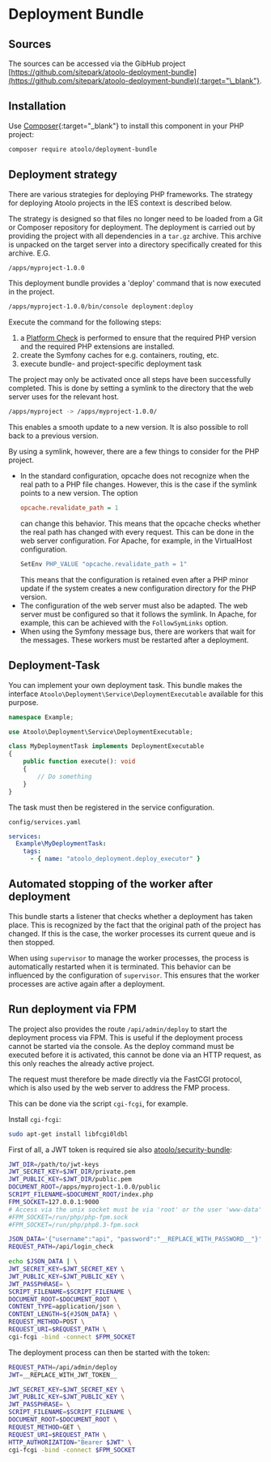 # Deployment Bundle

## Sources

The sources can be accessed via the GibHub project [https://github.com/sitepark/atoolo-deployment-bundle](https://github.com/sitepark/atoolo-deployment-bundle){:target="\_blank"}.

## Installation

Use [Composer](https://getcomposer.org/){:target="\_blank"} to install this component in your PHP project:

```sh
composer require atoolo/deployment-bundle
```

## Deployment strategy

There are various strategies for deploying PHP frameworks. The strategy for deploying Atoolo projects in the IES context is described below.

The strategy is designed so that files no longer need to be loaded from a Git or Composer repository for deployment.
The deployment is carried out by providing the project with all dependencies in a `tar.gz` archive. This archive is unpacked on the target server into a directory specifically created for this archive. E.G.

```sh
/apps/myproject-1.0.0
```

This deployment bundle provides a 'deploy' command that is now executed in the project.

```sh
/apps/myproject-1.0.0/bin/console deployment:deploy
```

Execute the command for the following steps:

1. a [Platform Check](https://php.watch/articles/composer-platform-check) is performed to ensure that the required PHP version and the required PHP extensions are installed.
2. create the Symfony caches for e.g. containers, routing, etc.
3. execute bundle- and project-specific deployment task

The project may only be activated once all steps have been successfully completed. This is done by setting a symlink to the directory that the web server uses for the relevant host.

```sh
/apps/myproject -> /apps/myproject-1.0.0/
```

This enables a smooth update to a new version. It is also possible to roll back to a previous version.

By using a symlink, however, there are a few things to consider for the PHP project.

- In the standard configuration, opcache does not recognize when the real path to a PHP file changes. However, this is the case if the symlink points to a new version. The option
  ```ini
  opcache.revalidate_path = 1
  ```
  can change this behavior. This means that the opcache checks whether the real path has changed with every request. This can be done in the web server configuration. For Apache, for example, in the VirtualHost configuration.
  ```apache
  SetEnv PHP_VALUE "opcache.revalidate_path = 1"
  ```
  This means that the configuration is retained even after a PHP minor update if the system creates a new configuration directory for the PHP version.
- The configuration of the web server must also be adapted. The web server must be configured so that it follows the symlink. In Apache, for example, this can be achieved with the `FollowSymLinks` option.
- When using the Symfony message bus, there are workers that wait for the messages. These workers must be restarted after a deployment.

## Deployment-Task

You can implement your own deployment task. This bundle makes the interface `Atoolo\Deployment\Service\DeploymentExecutable` available for this purpose.

```php
namespace Example;

use Atoolo\Deployment\Service\DeploymentExecutable;

class MyDeploymentTask implements DeploymentExecutable
{
    public function execute(): void
    {
        // Do something
    }
}
```

The task must then be registered in the service configuration.

`config/services.yaml`

```yaml
services:
  Example\MyDeploymentTask:
    tags:
      - { name: "atoolo_deployment.deploy_executor" }
```

## Automated stopping of the worker after deployment

This bundle starts a listener that checks whether a deployment has taken place. This is recognized by the fact that the original path of the project has changed. If this is the case, the worker processes its current queue and is then stopped.

When using `supervisor` to manage the worker processes, the process is automatically restarted when it is terminated. This behavior can be influenced by the configuration of `supervisor`. This ensures that the worker processes are active again after a deployment.

## Run deployment via FPM

The project also provides the route `/api/admin/deploy` to start the deployment process via FPM. This is useful if the deployment process cannot be started via the console. As the deploy command must be executed before it is activated, this cannot be done via an HTTP request, as this only reaches the already active project.

The request must therefore be made directly via the FastCGI protocol, which is also used by the web server to address the FMP process.

This can be done via the script `cgi-fcgi`, for example.

Install `cgi-fcgi`:

```sh
sudo apt-get install libfcgi0ldbl
```

First of all, a JWT token is required sie also [atoolo/security-bundle](security.md):

```sh
JWT_DIR=/path/to/jwt-keys
JWT_SECRET_KEY=$JWT_DIR/private.pem
JWT_PUBLIC_KEY=$JWT_DIR/public.pem
DOCUMENT_ROOT=/apps/myproject-1.0.0/public
SCRIPT_FILENAME=$DOCUMENT_ROOT/index.php
FPM_SOCKET=127.0.0.1:9000
# Access via the unix socket must be via 'root' or the user 'www-data'
#FPM_SOCKET=/run/php/php-fpm.sock
#FPM_SOCKET=/run/php/php8.3-fpm.sock

JSON_DATA='{"username":"api", "password":"__REPLACE_WITH_PASSWORD__"}'
REQUEST_PATH=/api/login_check

echo $JSON_DATA | \
JWT_SECRET_KEY=$JWT_SECRET_KEY \
JWT_PUBLIC_KEY=$JWT_PUBLIC_KEY \
JWT_PASSPHRASE= \
SCRIPT_FILENAME=$SCRIPT_FILENAME \
DOCUMENT_ROOT=$DOCUMENT_ROOT \
CONTENT_TYPE=application/json \
CONTENT_LENGTH=${#JSON_DATA} \
REQUEST_METHOD=POST \
REQUEST_URI=$REQUEST_PATH \
cgi-fcgi -bind -connect $FPM_SOCKET
```

The deployment process can then be started with the token:

```sh
REQUEST_PATH=/api/admin/deploy
JWT=__REPLACE_WITH_JWT_TOKEN__

JWT_SECRET_KEY=$JWT_SECRET_KEY \
JWT_PUBLIC_KEY=$JWT_PUBLIC_KEY \
JWT_PASSPHRASE= \
SCRIPT_FILENAME=$SCRIPT_FILENAME \
DOCUMENT_ROOT=$DOCUMENT_ROOT \
REQUEST_METHOD=GET \
REQUEST_URI=$REQUEST_PATH \
HTTP_AUTHORIZATION="Bearer $JWT" \
cgi-fcgi -bind -connect $FPM_SOCKET
```
